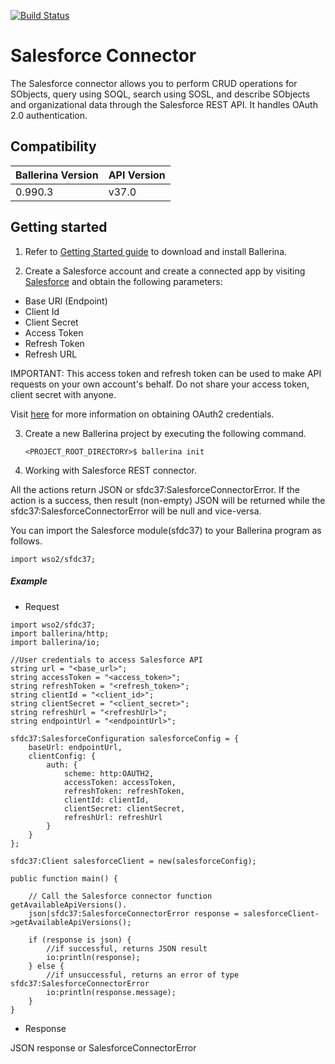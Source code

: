 [![Build Status](https://travis-ci.org/wso2-ballerina/module-salesforce.svg?branch=master)](https://travis-ci.org/wso2-ballerina/module-salesforce)

# Salesforce Connector

The Salesforce connector allows you to perform CRUD operations for SObjects, query using SOQL, search using SOSL, and
describe SObjects and organizational data through the Salesforce REST API. It handles OAuth 2.0 authentication.

## Compatibility

| Ballerina Version  | API Version  |
| ------------------ | ------------ |
| 0.990.3            |   v37.0      |
 

## Getting started

1. Refer to [Getting Started guide](https://ballerina.io/learn/getting-started/) to download and install Ballerina.

2. Create a Salesforce account and create a connected app by visiting [Salesforce](https://www.salesforce.com) 
and obtain the following parameters:
* Base URl (Endpoint)
* Client Id
* Client Secret
* Access Token
* Refresh Token
* Refresh URL

IMPORTANT: This access token and refresh token can be used to make API requests on your own account's behalf. 
Do not share your access token, client secret with anyone.

Visit [here](https://help.salesforce.com/articleView?id=remoteaccess_authenticate_overview.htm) 
for more information on obtaining OAuth2 credentials.

3. Create a new Ballerina project by executing the following command.

   ```shell
   <PROJECT_ROOT_DIRECTORY>$ ballerina init
   ```

4. Working with Salesforce REST connector.

All the actions return JSON or sfdc37:SalesforceConnectorError. If the action is a success, 
then result (non-empty) JSON will be returned while the sfdc37:SalesforceConnectorError will be null and vice-versa.

You can import the Salesforce module(sfdc37) to your Ballerina program as follows.

```ballerina
import wso2/sfdc37;
```

##### Example
 * Request

```ballerina
import wso2/sfdc37;
import ballerina/http;
import ballerina/io;

//User credentials to access Salesforce API
string url = "<base_url>";
string accessToken = "<access_token>";
string refreshToken = "<refresh_token>";
string clientId = "<client_id>";
string clientSecret = "<client_secret>";
string refreshUrl = "<refreshUrl>";
string endpointUrl = "<endpointUrl>";

sfdc37:SalesforceConfiguration salesforceConfig = {
    baseUrl: endpointUrl,
    clientConfig: {
        auth: {
            scheme: http:OAUTH2,
            accessToken: accessToken,
            refreshToken: refreshToken,
            clientId: clientId,
            clientSecret: clientSecret,
            refreshUrl: refreshUrl
        }
    }
};

sfdc37:Client salesforceClient = new(salesforceConfig);

public function main() {

    // Call the Salesforce connector function getAvailableApiVersions().
    json|sfdc37:SalesforceConnectorError response = salesforceClient->getAvailableApiVersions();

    if (response is json) {
        //if successful, returns JSON result
        io:println(response);
    } else {
        //if unsuccessful, returns an error of type sfdc37:SalesforceConnectorError
        io:println(response.message);
    }
}
```

* Response

JSON response or SalesforceConnectorError
